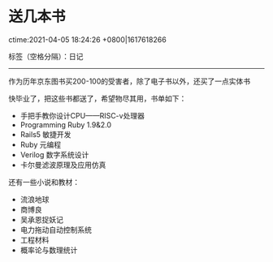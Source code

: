 # 送几本书
ctime:2021-04-05 18:24:26 +0800|1617618266

标签（空格分隔）：日记 

---

作为历年京东图书买200-100的受害者，除了电子书以外，还买了一点实体书

快毕业了，把这些书都送了，希望物尽其用，书单如下：

- 手把手教你设计CPU——RISC-v处理器
- Programming Ruby 1.9&2.0
- Rails5 敏捷开发
- Ruby 元编程
- Verilog 数字系统设计
- 卡尔曼滤波原理及应用仿真

还有一些小说和教材：
- 流浪地球
- 商博良
- 吴承恩捉妖记
- 电力拖动自动控制系统
- 工程材料
- 概率论与数理统计
